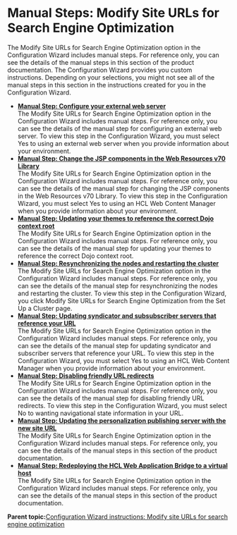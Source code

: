 # Manual Steps: Modify Site URLs for Search Engine Optimization 

The Modify Site URLs for Search Engine Optimization option in the Configuration Wizard includes manual steps. For reference only, you can see the details of the manual steps in this section of the product documentation. The Configuration Wizard provides you custom instructions. Depending on your selections, you might not see all of the manual steps in this section in the instructions created for you in the Configuration Wizard.

-   **[Manual Step: Configure your external web server ](../config/cw_shorten_url_seo_manual-web-server.md)**  
The Modify Site URLs for Search Engine Optimization option in the Configuration Wizard includes manual steps. For reference only, you can see the details of the manual step for configuring an external web server. To view this step in the Configuration Wizard, you must select Yes to using an external web server when you provide information about your environment.
-   **[Manual Step: Change the JSP components in the Web Resources v70 Library ](../config/cw_shorten_url_seo_manual-jsp.md)**  
The Modify Site URLs for Search Engine Optimization option in the Configuration Wizard includes manual steps. For reference only, you can see the details of the manual step for changing the JSP components in the Web Resources v70 Library. To view this step in the Configuration Wizard, you must select Yes to using an HCL Web Content Manager when you provide information about your environment.
-   **[Manual Step: Updating your themes to reference the correct Dojo context root ](../config/cw_shorten_url_seo_manual-dojo.md)**  
The Modify Site URLs for Search Engine Optimization option in the Configuration Wizard includes manual steps. For reference only, you can see the details of the manual step for updating your themes to reference the correct Dojo context root.
-   **[Manual Step: Resynchronizing the nodes and restarting the cluster ](../config/cw_shorten_url_seo_manual-resycn-cluster.md)**  
The Modify Site URLs for Search Engine Optimization option in the Configuration Wizard includes manual steps. For reference only, you can see the details of the manual step for resynchronizing the nodes and restarting the cluster. To view this step in the Configuration Wizard, you click Modify Site URLs for Search Engine Optimization from the Set Up a Cluster page.
-   **[Manual Step: Updating syndicator and subsubscriber servers that reference your URL ](../config/cw_shorten_url_seo_manual-synd.md)**  
The Modify Site URLs for Search Engine Optimization option in the Configuration Wizard includes manual steps. For reference only, you can see the details of the manual step for updating syndicator and subscriber servers that reference your URL. To view this step in the Configuration Wizard, you must select Yes to using an HCL Web Content Manager when you provide information about your environment.
-   **[Manual Step: Disabling friendly URL redirects ](../config/cw_shorten_url_seo_manual-disable-redirect.md)**  
The Modify Site URLs for Search Engine Optimization option in the Configuration Wizard includes manual steps. For reference only, you can see the details of the manual step for disabling friendly URL redirects. To view this step in the Configuration Wizard, you must select No to wanting navigational state information in your URL.
-   **[Manual Step: Updating the personalization publishing server with the new site URL ](../config/cw_shorten_url_seo_manual-pzn-publish.md)**  
The Modify Site URLs for Search Engine Optimization option in the Configuration Wizard includes manual steps. For reference only, you can see the details of the manual steps in this section of the product documentation.
-   **[Manual Step: Redeploying the HCL Web Application Bridge to a virtual host ](../config/cw_shorten_url_seo_manual-wab.md)**  
The Modify Site URLs for Search Engine Optimization option in the Configuration Wizard includes manual steps. For reference only, you can see the details of the manual steps in this section of the product documentation.

**Parent topic:**[Configuration Wizard instructions: Modify site URLs for search engine optimization ](../config/cw_shorten_url_seo.md)

